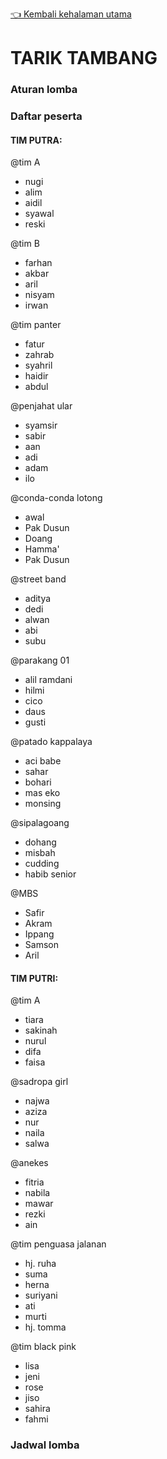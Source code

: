 [👈 Kembali kehalaman utama](/readme.md)


# TARIK TAMBANG

### Aturan lomba

### Daftar peserta

#### TIM PUTRA:
@tim A
- nugi
- alim
- aidil
- syawal
- reski

@tim B
- farhan
- akbar
- aril
- nisyam
- irwan

@tim panter
- fatur
- zahrab
- syahril
- haidir
- abdul

@penjahat ular
- syamsir
- sabir
- aan
- adi
- adam
- ilo

@conda-conda lotong
- awal
- Pak Dusun
- Doang
- Hamma'
- Pak Dusun

@street band
- aditya
- dedi
- alwan
- abi
- subu

@parakang 01
- alil ramdani
- hilmi
- cico
- daus
- gusti

@patado kappalaya
- aci babe
- sahar
- bohari
- mas eko
- monsing

@sipalagoang
- dohang
- misbah
- cudding
- habib senior

@MBS
- Safir
- Akram
- Ippang
- Samson
- Aril


#### TIM PUTRI:

@tim A
- tiara
- sakinah
- nurul
- difa
- faisa

@sadropa girl
- najwa
- aziza
- nur
- naila
- salwa

@anekes
- fitria
- nabila
- mawar
- rezki
- ain

@tim penguasa jalanan
- hj. ruha
- suma
- herna
- suriyani
- ati
- murti
- hj. tomma

@tim black pink
- lisa
- jeni
- rose
- jiso
- sahira
- fahmi
### Jadwal lomba

